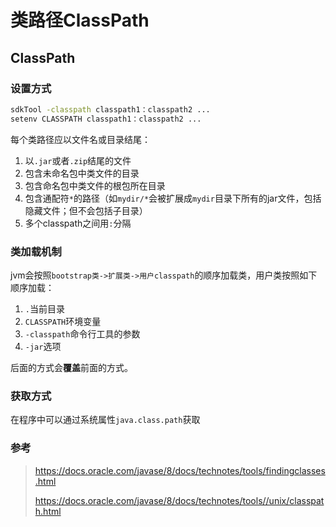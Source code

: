 # 类路径ClassPath

## ClassPath

### 设置方式

```bash
sdkTool -classpath classpath1：classpath2 ...
setenv CLASSPATH classpath1：classpath2 ...
```

每个类路径应以文件名或目录结尾：

1. 以`.jar`或者`.zip`结尾的文件
2. 包含未命名包中类文件的目录
3. 包含命名包中类文件的根包所在目录
4. 包含通配符`*`的路径（如`mydir/*`会被扩展成`mydir`目录下所有的jar文件，包括隐藏文件；但不会包括子目录）
5. 多个classpath之间用`:`分隔

### 类加载机制

jvm会按照`bootstrap类->扩展类->用户classpath`的顺序加载类，用户类按照如下顺序加载：

1. `.`当前目录
2. `CLASSPATH`环境变量
3. `-classpath`命令行工具的参数
4. `-jar`选项

后面的方式会**覆盖**前面的方式。

### 获取方式

在程序中可以通过系统属性`java.class.path`获取

### 参考

> https://docs.oracle.com/javase/8/docs/technotes/tools/findingclasses.html
>
> https://docs.oracle.com/javase/8/docs/technotes/tools//unix/classpath.html